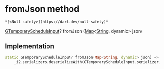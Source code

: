 


# fromJson method




    *[<Null safety>](https://dart.dev/null-safety)*




[GTemporaryScheduleInput](../../third_party_yonomi_graphql_schema_schema.docs.schema.gql/GTemporaryScheduleInput-class.md)? fromJson
([Map](https://api.flutter.dev/flutter/dart-core/Map-class.html)&lt;[String](https://api.flutter.dev/flutter/dart-core/String-class.html), dynamic> json)








## Implementation

```dart
static GTemporaryScheduleInput? fromJson(Map<String, dynamic> json) =>
    _i2.serializers.deserializeWith(GTemporaryScheduleInput.serializer, json);
```







